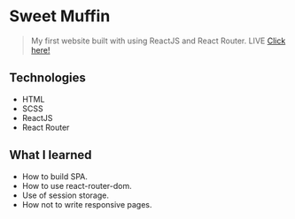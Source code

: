 # Sweet Muffin
> My first website built with using ReactJS and React Router. LIVE [Click here!](https://burdalskibartosz.github.io/sweet_muffin/#/sweet_muffin/)

## Technologies
* HTML
* SCSS
* ReactJS
* React Router
## What I learned
* How to build SPA.
* How to use react-router-dom.
* Use of session storage.
* How not to write responsive pages.

